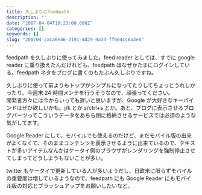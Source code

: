```yaml
---
title: 久しぶりにfeedpath
description: ""
date: "2007-04-04T10:23:00.000Z"
categories: []
keywords: []
slug: "200704-2aca6e46-2191-4d29-9a34-ff604cc6a3e8"
---
```


feedpath を久しぶりに使ってみました。feed reader としては、すでに google reader に乗り換えたんだけれども、feedpath はなぜかたまにログインしている。feedpath ネタをブログに書くのもたぶん久しぶりですね。

久しぶりに使って前よりもトップがシンプルになってたりしてちょっとうれしかったり。今週末 24 時間メンテを行うそうなので、頑張ってください。  
開発者方々には今からいっても遅いと思いますが、Google が大好きなキーバインドはぜひ欲しいかも。j/k とか s/ctrl+s とか。あと、ブログに表示させるブログパーツってこういうデータをあちら側に格納させるサービスでは必須のような気がしてます。

Google Reader にして、モバイルでも使えるのだけど、まだモバイル版の出来がよくなくて、そのままコンテンツを表示させるように出来ているので、テキストが多いアイテムなんかはケータイ側のブラウザがレンダリングを強制停止させてしまってどうしようもないことが多い。

twitter もケータイで更新している人が多いようだし、日欧米に限らずモバイルの重要度は増しているようなので、feedpath にも Google Reader にもモバイル版の対応とブラッシュアップをお願いしたいなと。
